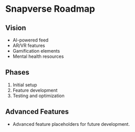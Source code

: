 # Snapverse Roadmap

## Vision
- AI-powered feed
- AR/VR features
- Gamification elements
- Mental health resources

## Phases
1. Initial setup
2. Feature development
3. Testing and optimization

## Advanced Features
- Advanced feature placeholders for future development.